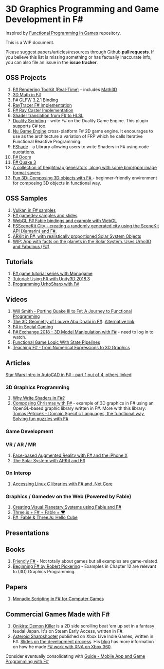 # 3D Graphics Programming and Game Development in F#

Inspired by [Functional Programming In Games](https://github.com/Andrea/FunctionalProgrammingInGames) repository.

This is a WIP document.

Please suggest papers/articles/resources through Github **pull requests**. If you believe this list is missing something or has factually inaccurate info, you can also file an issue in the **issue tracker**.

## OSS Projects
1. [F# Rendering Toolkit (Real-Time)](https://github.com/eloraiby/FsRTK/) - includes [Math3D](https://github.com/eloraiby/FsRTK/tree/master/FsRTK.Math3D)
2. [3D Math in F#](https://github.com/fsprojects/FsMath3D)
3. [F# GLFW 3.2.1 Binding](https://github.com/fsprojects/FsGlfw3)
4. [RayTracer F# Implementation](https://bitbucket.org/thedo666/raytracer/src/ad54e0b194b89547e7eeada119ac6a253b80a82b/RaytracerFSharp/?at=default)
5. [F# Ray Caster Implementation](https://github.com/ChrisPritchard/tiny-ray-caster)
6. [Shader translation from F# to HLSL](https://github.com/rookboom/SharpShaders)
7. [Duality Scripting](https://github.com/BraveSirAndrew/DualityScripting) - write F# on the Duality Game Engine. This plugin supports C# too.
8. [Nu Game Engine](https://github.com/bryanedds/FPWorks) cross-platform F# 2D game engine. It encourages to use as the architecture a variation of FRP which he calls Iterative Functional Reactive Programming.
9. [FShade](https://github.com/krauthaufen/FShade) - a Library allowing users to write Shaders in F# using code-quotations.
10. [F# Doom](https://github.com/TIHan/NewFoom)
11. [F# Quake 3](https://github.com/TIHan/FQuake3)
12. [A collection of heightmap generators, along with some bmp/ppm image format savers](https://github.com/ChrisPritchard/Heightmaps)
13. [Fun 3D: Composing 3D objects with F# ](https://github.com/tpetricek/Fun3D) - beginner-friendly environment for composing 3D objects in functional way.


## OSS Samples
1. [Vulkan in F# samples](https://github.com/realvictorprm/FSharpVulkanSamples)
2. [F# gamedev samples and slides](https://archive.codeplex.com/?p=fsharpgamedev)
3. [WebGL F# Fable bindings and example with WebGL](https://github.com/davidtme/Fable-WebGL/blob/master/GameWorldRenderer.fs)
4. [FSSceneKit City - creating a randomly generated city using the SceneKit API (Xamarin) and F#.](https://developer.xamarin.com/samples/monotouch/ios8/FSSceneKit/)
5. [ARKit in F#, with realistically proportioned Solar System Objects](https://github.com/lobrien/Orrery)
6. [WIP: App with facts on the planets in the Solar System. Uses Urho3D and Fabulous (F#)](https://github.com/TimLariviere/ElmishPlanets)

## Tutorials 
1. [F# game tutorial series with Monogame](http://bruinbrown.wordpress.com/f-game-tutorial-series/)
2. [Tutorial: Using F# with Unity3D 2018.3](https://jacksondunstan.com/articles/5058)
3. [Programming UrhoSharp with F#](https://docs.microsoft.com/en-us/xamarin/graphics-games/urhosharp/fsharp)

## Videos
1. [Will Smith - Porting Quake III to F#: A Journey to Functional Programming](https://vimeo.com/97530815)
2. [The 3D Geometry of Louvre Abu Dhabi in F#](https://channel9.msdn.com/Events/FSharp-Events/fsharpConf-2016/The-3D-Geometry-of-Louvre-Abu-Dhabi). [Alternative link](https://vimeo.com/291056935)
3. [F# in Social Gaming](https://www.youtube.com/watch?v=ZMfqNfAGZHg)
4. [F# Exchange 2018 - 3D Model Manipulation with F#](https://skillsmatter.com/skillscasts/11603-3d-model-manipulation-with-f-sharp) - need to log in to watch.
5. [Functional Game Logic With State Pipelines](https://www.youtube.com/watch?v=PFWYwr7Hhhg)
6. [Teaching F# - from Numerical Expressions to 3D Graphics](http://fpish.net/course/32)

## Articles
[Star Wars Intro in AutoCAD in F# - part 1 out of 4, others linked](https://through-the-interface.typepad.com/through_the_interface/2015/01/recreating-the-star-wars-opening-crawl-in-autocad-using-f-part-1.html)

### 3D Graphics Programming
1. [Why Write Shaders in F#?](https://github.com/rookboom/SharpShaders/wiki/Why-write-shaders-in-FSharp%3F)
2. [Composing Chrismas with F#](http://tomasp.net/blog/2014/composing-christmas/) - example of 3D graphics in F# using an OpenGL-based graphic library written in F#. More with this library: [Tomas Petricek - Domain Specific Languages, the functional way](https://vimeo.com/97315970), [Solving fun puzzles with F#](http://tomasp.net/blog/2014/puzzling-fsharp/index.html)

### Game Development

### VR / AR / MR
1. [Face-based Augmented Reality with F# and the iPhone X](http://www.knowing.net/index.php/2017/12/28/fun-ny-faces-face-based-augmented-reality-with-f-and-the-iphone-x/)
2. [The Solar System with ARKit and F#](https://devblogs.microsoft.com/xamarin/the-solar-system-with-arkit-and-f/)


### On Interop
1. [Accessing Linux C libraries with F# and .Net Core](http://hamstr.net/f%23/2016/12/16/Accessing-Linux-C-libraries-with-F-and-.Net-Core/)

### Graphics / Gamedev on the Web (Powered by Fable)
1. [Creating Visual Planetary Systems using Fable and F#](https://medium.com/@mukund.sharma92/creating-visual-planetary-systems-using-fable-and-f-de23415ca6f7)
2. [Three.js + F# + Fable = ❤](https://medium.com/@volhasamusik/three-js-f-fable-3a177085f34f)
3. [F#, Fable & ThreeJs: Hello Cube](http://www.progletariat.com/blog/2017/06-22-fable-threejs-hello/index.html)


## Presentations


## Books
1. [Friendly F#](http://www.amazon.com/Friendly-Fun-game-programming-Book-ebook/dp/B005HHYIWC) - Not totally about games but all examples are game-related.
2. [Beginning F# by Robert Pickering](https://www.amazon.com/Beginning-F-Experts-Voice-NET/dp/1430223898) - Examples in Chapter 12 are relevant to (3D) Graphics Programming.

## Papers
1. [Monadic Scripting in F# for Computer Games](http://www.dsi.unive.it/~orsini/documenti/MonadicScripting2.pdf)

## Commercial Games Made with F#
1. [Onikira: Demon Killer](http://www.digitalfurnacegames.com/) is a 2D side scrolling beat ‘em up set in a fantasy feudal Japan. It's on Steam Early Access, written in F#.
2. [Asteroid Sharpshooter](http://marketplace.xbox.com/en-US/Product/Asteroid-Sharpshooter/66acd000-77fe-1000-9115-d80258550797) published on Xbox Live Indie Games, written in F#. [Slides on the development process](https://docs.google.com/presentation/d/1teGhBf-m7qRkMzsbCKvRcIEo-QLwdK9w8VOEWqu1qWQ/edit#slide=id.p). His [blog](http://sharp-gamedev.blogspot.co.uk/2011/03/asteroid-sharpshooter-post-mortem.html) has more information on how he made [F# work with XNA on Xbox 360](http://sharp-gamedev.blogspot.co.uk/search/label/xna).


Consider eventually consolidating with [Guide - Mobile App and Game Programming with F#](https://fsharp.org/guides/apps-and-games/)
